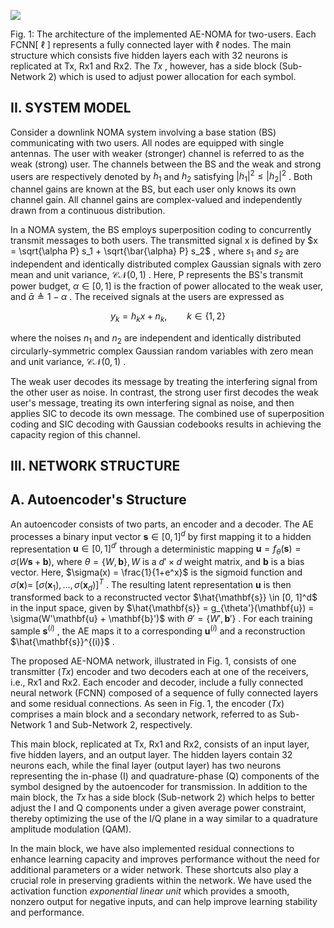 ![](_page_0_Figure_0.jpeg)

Fig. 1: The architecture of the implemented AE-NOMA for two-users. Each FCNN[ $\ell$ ] represents a fully connected layer with  $\ell$  nodes. The main structure which consists five hidden layers each with 32 neurons is replicated at Tx, Rx1 and Rx2. The  $Tx$ , however, has a side block (Sub-Network 2) which is used to adjust power allocation for each symbol.

## II. SYSTEM MODEL

Consider a downlink NOMA system involving a base station (BS) communicating with two users. All nodes are equipped with single antennas. The user with weaker (stronger) channel is referred to as the weak (strong) user. The channels between the BS and the weak and strong users are respectively denoted by  $h_1$  and  $h_2$  satisfying  $|h_1|^2 \leq |h_2|^2$ . Both channel gains are known at the BS, but each user only knows its own channel gain. All channel gains are complex-valued and independently drawn from a continuous distribution.

In a NOMA system, the BS employs superposition coding to concurrently transmit messages to both users. The transmitted signal x is defined by  $x = \sqrt{\alpha P} s_1 + \sqrt{\bar{\alpha} P} s_2$ , where  $s_1$  and  $s_2$ are independent and identically distributed complex Gaussian signals with zero mean and unit variance,  $\mathcal{CN}(0,1)$ . Here, P represents the BS's transmit power budget,  $\alpha \in [0,1]$  is the fraction of power allocated to the weak user, and  $\bar{\alpha} \triangleq 1 - \alpha$ . The received signals at the users are expressed as

$$y_k = h_k x + n_k, \qquad k \in \{1, 2\} \tag{1}$$

where the noises  $n_1$  and  $n_2$  are independent and identically distributed circularly-symmetric complex Gaussian random variables with zero mean and unit variance,  $\mathcal{CN}(0,1)$ .

The weak user decodes its message by treating the interfering signal from the other user as noise. In contrast, the strong user first decodes the weak user's message, treating its own interfering signal as noise, and then applies SIC to decode its own message. The combined use of superposition coding and SIC decoding with Gaussian codebooks results in achieving the capacity region of this channel.

## III. NETWORK STRUCTURE

## A. Autoencoder's Structure

An autoencoder consists of two parts, an encoder and a decoder. The AE processes a binary input vector  $\mathbf{s} \in [0,1]^d$  by first mapping it to a hidden representation  $\mathbf{u} \in [0,1]^{d'}$ through a deterministic mapping  $\mathbf{u} = f_{\theta}(\mathbf{s}) = \sigma(W\mathbf{s} + \mathbf{b}),$ where  $\theta = \{W, \mathbf{b}\}, W$  is a  $d' \times d$  weight matrix, and **b** is a bias vector. Here,  $\sigma(x) = \frac{1}{1+e^x}$  is the sigmoid function and  $\sigma(\mathbf{x}) =$  $[\sigma(\mathbf{x}_1), \ldots, \sigma(\mathbf{x}_d)]^T$ . The resulting latent representation **u** is then transformed back to a reconstructed vector  $\hat{\mathbf{s}} \in [0, 1]^d$  in the input space, given by  $\hat{\mathbf{s}} = g_{\theta'}(\mathbf{u}) = \sigma(W'\mathbf{u} + \mathbf{b}')$  with  $\theta' = \{W', \mathbf{b}'\}$ . For each training sample  $\mathbf{s}^{(i)}$ , the AE maps it to a corresponding  $\mathbf{u}^{(i)}$  and a reconstruction  $\hat{\mathbf{s}}^{(i)}$ .

The proposed AE-NOMA network, illustrated in Fig. 1, consists of one transmitter  $(Tx)$  encoder and two decoders each at one of the receivers, i.e., Rx1 and Rx2. Each encoder and decoder, include a fully connected neural network (FCNN) composed of a sequence of fully connected layers and some residual connections. As seen in Fig. 1, the encoder  $(Tx)$ comprises a main block and a secondary network, referred to as Sub-Network 1 and Sub-Network 2, respectively.

This main block, replicated at Tx, Rx1 and Rx2, consists of an input layer, five hidden layers, and an output layer. The hidden layers contain 32 neurons each, while the final layer (output layer) has two neurons representing the in-phase (I) and quadrature-phase (Q) components of the symbol designed by the autoencoder for transmission. In addition to the main block, the  $Tx$  has a side block (Sub-network 2) which helps to better adjust the I and Q components under a given average power constraint, thereby optimizing the use of the I/Q plane in a way similar to a quadrature amplitude modulation (QAM).

In the main block, we have also implemented residual connections to enhance learning capacity and improves performance without the need for additional parameters or a wider network. These shortcuts also play a crucial role in preserving gradients within the network. We have used the activation function *exponential linear unit* which provides a smooth, nonzero output for negative inputs, and can help improve learning stability and performance.